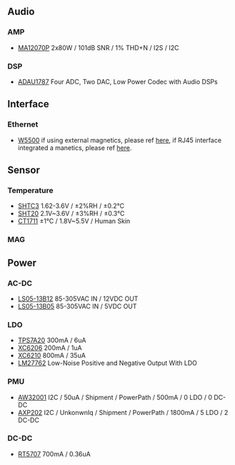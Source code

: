 ## Audio
### AMP
- [MA12070P](https://www.infineon.com/cms/en/product/power/class-d-audio-amplifier-ic/integrated-class-d-audio-amplifier-ics/ma12070p/) 2x80W / 101dB SNR / 1% THD+N / I2S / I2C

### DSP
- [ADAU1787]() Four ADC, Two DAC, Low Power Codec with Audio DSPs

## Interface
### Ethernet
- [W5500](https://item.szlcsc.com/33808.html) if using external magnetics, please ref [here](./assets/W5500%20Reference%20Design%20with%20External%20Magnetics.pdf), if RJ45 interface integrated a manetics, please ref [here](./assets/W5500%20Reference%20Design%20with%20RJ45%20Integrated%20Magnetics.pdf).

## Sensor
### Temperature
- [SHTC3](https://item.szlcsc.com/3089625.html) 1.62-3.6V / ±2%RH / ±0.2°C
- [SHT20](https://item.szlcsc.com/54881.html) 2.1V~3.6V / ±3%RH / ±0.3°C
- [CT1711](./assets/SENSOR_TEMP_CT1711.pdf) ±1°C / 1.8V~5.5V / Human Skin

### MAG

## Power
### AC-DC
- [LS05-13B12](https://item.szlcsc.com/839083.html) 85-305VAC IN / 12VDC OUT
- [LS05-13B05](https://item.szlcsc.com/839081.html) 85-305VAC IN / 5VDC OUT

### LDO
- [TPS7A20](https://www.ti.com/lit/ds/symlink/tps7a20.pdf?ts=1711074288335&ref_url=https%253A%252F%252Fwww.mouser.kr%252F) 300mA / 6uA
- [XC6206](https://product.torex.com.cn/system/files/series/xc6206.pdf) 200mA / 1uA
- [XC6210](https://product.torex.com.cn/system/files/series/xc6210.pdf) 800mA / 35uA
- [LM27762](https://www.ti.com.cn/cn/lit/ds/symlink/lm27762.pdf?ts=1711076047422) Low-Noise Positive and Negative Output With LDO

### PMU
- [AW32001](https://item.szlcsc.com/5725683.html) I2C / 50uA / Shipment / PowerPath / 500mA / 0 LDO / 0 DC-DC
- [AXP202](http://www.x-powers.com/index.php/Info/down1/id/30) I2C / UnkonwnIq / Shipment / PowerPath / 1800mA / 5 LDO / 2 DC-DC

### DC-DC
- [RT5707](https://item.szlcsc.com/397358.html) 700mA / 0.36uA
